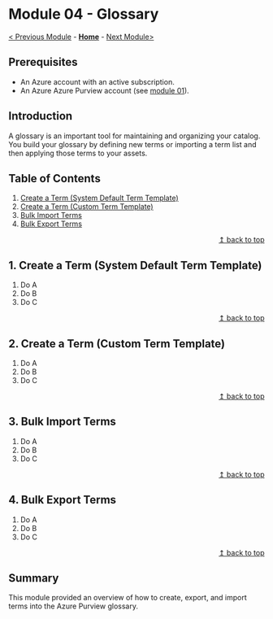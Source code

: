 # Module 04 - Glossary

[< Previous Module](../modules/module03.md) - **[Home](../README.md)** - [Next Module>](../modules/module05.md)

## Prerequisites

* An Azure account with an active subscription.
* An Azure Azure Purview account (see [module 01](../modules/module01.md)).

## Introduction

A glossary is an important tool for maintaining and organizing your catalog. You build your glossary by defining new terms or importing a term list and then applying those terms to your assets.

## Table of Contents

1. [Create a Term (System Default Term Template)](#1-create-a-term-system-default-term-template)
2. [Create a Term (Custom Term Template)](#2-create-a-term-custom-term-template)
3. [Bulk Import Terms](#3-bulk-import-terms)
4. [Bulk Export Terms](#4-bulk-export-terms)

<div align="right"><a href="#module-04---glossary">↥ back to top</a></div>

## 1. Create a Term (System Default Term Template)

1. Do A
2. Do B
3. Do C

<div align="right"><a href="#module-04---glossary">↥ back to top</a></div>

## 2. Create a Term (Custom Term Template)

1. Do A
2. Do B
3. Do C

<div align="right"><a href="#module-04---glossary">↥ back to top</a></div>

## 3. Bulk Import Terms

1. Do A
2. Do B
3. Do C

<div align="right"><a href="#module-04---glossary">↥ back to top</a></div>

## 4. Bulk Export Terms

1. Do A
2. Do B
3. Do C

<div align="right"><a href="#module-04---glossary">↥ back to top</a></div>

## Summary

This module provided an overview of how to create, export, and import terms into the Azure Purview glossary.
